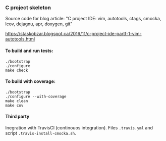 ### C project skeleton

Source code for blog article:
"C project IDE: vim, autotools, ctags, cmocka, lcov, dejagnu, apr, doxygen, git"

https://staskobzar.blogspot.ca/2016/11/c-project-ide-partf-1-vim-autotools.html

#### To build and run tests:
```
./bootstrap
./configure
make check
```

#### To build with coverage:
```
./bootstrap
./configure --with-coverage
make clean
make cov
```

#### Third party
Inegration with TravisCI (continouos integration). Files ```.travis.yml``` and script ```.travis-install-cmocka.sh```.

